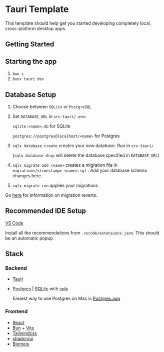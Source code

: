 # Tauri Template

This template should help get you started developing completely local, cross-platform desktop apps.

## Getting Started

## Starting the app

1. `bun i`
2. `bunx tauri dev`

## Database Setup

1. Choose between `SQLite` or `PostgreSQL`
2. Set `DATABASE_URL` in `src-tauri/.env`:

    `sqlite:<name>.db` for SQLite

    `postgres://postgres@localhost/<name>` for Postgres

3. `sqlx database create` creates your new database. Run in `src-tauri/`

    (`sqlx database drop` will delete the database specified in `DATABASE_URL`)
4. `sqlx migrate add <name>` creates a migration file in `migrations/<timestamp>-<name>.sql` . Add your database schema changes here.
5. `sqlx migrate run` applies your migrations

Go [here](https://github.com/launchbadge/sqlx/blob/main/sqlx-cli/README.md#reverting-migrations) for information on migration reverts.

## Recommended IDE Setup

[VS Code](https://code.visualstudio.com/) 

Install all the recommendations from `.vscode/extensions.json`. This should be an automatic popup.

## Stack

### Backend
- [Tauri](http://tauri.app/)
- [Postgres](https://www.postgresql.org) | [SQLite](https://www.sqlite.org) with [sqlx](https://github.com/launchbadge/sqlx)

    Easiest way to use Postgres on Mac is [Postgres.app](https://postgresapp.com)

### Frontend
- [React](http://react.dev/)
- [Bun](https://bun.sh) + [Vite](https://vite.dev)
- [Tailwindcss](https://tailwindcss.com)
- [shadcn/ui](https://ui.shadcn.com)
- [Biomejs](https://biomejs.dev)